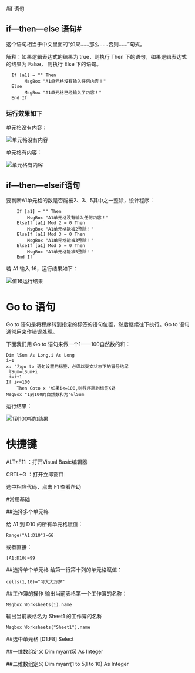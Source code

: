 #if 语句

##  if—then—else 语句#
这个语句相当于中文里面的“如果......那么......否则......”句式。

解释：如果逻辑表达式的结果为 true，则执行 Then 下的语句，如果逻辑表达式的结果为 False， 则执行 Else 下的语句。

	  If [a1] = "" Then
	       MsgBox "A1单元格没有输入任何内容！"
	  Else
	       MsgBox "A1单元格已经输入了内容！"
	  End If

### 运行效果如下

单元格没有内容：

![单元格没有内容](http://i.imgur.com/UANmhrJ.png)

单元格有内容：

![单元格有内容](http://i.imgur.com/qRcxx1J.png)

## if—then—elseif语句
要判断A1单元格的数是否能被2、3、5其中之一整除，设计程序：

        If [a1] = "" Then
            MsgBox "A1单元格没有输入任何内容！"
        ElseIf [a1] Mod 2 = 0 Then
            MsgBox "A1单元格能被2整除！"
        ElseIf [a1] Mod 3 = 0 Then
            MsgBox "A1单元格能被3整除！"
        ElseIf [a1] Mod 5 = 0 Then
            MsgBox "A1单元格能被5整除！"
        End If
若 A1 输入 16，运行结果如下：

![值16运行结果](http://i.imgur.com/ggGY5Sg.png)

# Go to 语句 #
Go to 语句是将程序转到指定的标签的语句位置，然后继续往下执行。Go to 语句通常用来作错误处理。

下面我们用 Go to 语句来做一个1——100自然数的和：

	Dim lSum As Long,i As Long
	i=1
	x: '为go to 语句设置的标签，必须以英文状态下的冒号结尾
	 lSum=lSum+i
	 i=i+1
	If i<=100
		Then Goto x '如果i<=100,则程序跳到标签X处
	MsgBox "1到100的自然数和为"&lSum

运行结果：

![1到100相加结果](http://i.imgur.com/ERGBim2.png)

# 快捷键 #
ALT+F11 ：打开Visual Basic编辑器

CRTL+G  ：打开立即窗口

选中相应代码，点击 F1 查看帮助

#常用基础

##选择多个单元格

给 A1 到 D10 的所有单元格赋值：

	Range("A1:D10")=66

或者直接：

	[A1:D10]=99

##选择单个单元格
给第一行第十列的单元格赋值：

	cells(1,10)="习大大万岁"

##工作簿的操作
输出当前表格第一个工作簿的名称：

	Msgbox Worksheets(1).name

输出当前表格名为 Sheet1 的工作簿的名称

	Msgbox Worksheets("Sheet1").name
##选中单元格
	[D1:F8].Select

##一维数组定义
	Dim myarr(5) As Integer

##二维数组定义
	Dim myarr(1 to 5,1 to 10) As Integer
